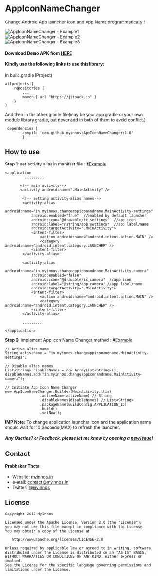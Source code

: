 # AppIconNameChanger
Change Android App launcher Icon and App Name programmatically !

 ![AppIconNameChanger - Example1](https://s19.postimg.org/pr1esh99f/App_Icon_Name_Changer_example_01.png)
 `` `` `` `` `` `` `` ``
 ![AppIconNameChanger - Example2](https://s19.postimg.org/hmtanqmub/App_Icon_Name_Changer_example_02.png)
 `` `` `` `` `` `` `` ``
 ![AppIconNameChanger - Example3](https://s19.postimg.org/nc9j81t0j/App_Icon_Name_Changer_example_03.png)

#### Download Demo APK from [HERE](https://github.com/myinnos/AppIconNameChanger/blob/master/apk/appIconNameChanger.apk "APK")
  
#### Kindly use the following links to use this library:

In build.gradle (Project)

	allprojects {
		repositories {
			...
			maven { url "https://jitpack.io" }
		}
	}
	
And then in the other gradle file(may be your app gradle or your own module library gradle, but never add in both of them to avoid conflict.)
	
	 dependencies {
	        compile 'com.github.myinnos:AppIconNameChanger:1.0'
	        }

How to use
-----
**Step 1:** set activity alias in manifest file : [#Example](https://github.com/myinnos/AppIconNameChanger/blob/master/app/src/main/AndroidManifest.xml "Example")
```
<application
         .........
        
       <!-- main activity-->
       <activity android:name=".MainActivity" />

        <!-- setting activity-alias names-->
        <activity-alias
            android:name="in.myinnos.changeappiconandname.MainActivity-settings"
            android:enabled="true"  //enabled by default launcher
            android:icon="@drawable/ic_settings"  //app icon
            android:label="@string/app_settings"  //app label/name
            android:targetActivity=".MainActivity">
            <intent-filter>
                <action android:name="android.intent.action.MAIN" />
                <category android:name="android.intent.category.LAUNCHER" />
            </intent-filter>
        </activity-alias>

        <activity-alias
            android:name="in.myinnos.changeappiconandname.MainActivity-camera"
            android:enabled="false"
            android:icon="@drawable/ic_camera"  //app icon
            android:label="@string/app_camera" //app label/name
            android:targetActivity=".MainActivity">
            <intent-filter>
                <action android:name="android.intent.action.MAIN" />
                <category android:name="android.intent.category.LAUNCHER" />
            </intent-filter>
        </activity-alias>

        .........

</application>
```
**Step 2:** implement App Icon Name Changer method : [#Example](https://github.com/myinnos/AppIconNameChanger/blob/master/app/src/main/java/in/myinnos/changeappiconandname/MainActivity.java "Example")
```
// Active alias name
String activeName = "in.myinnos.changeappiconandname.MainActivity-settings";

// Disable alias names
List<String> disableNames = new ArrayList<String>();
disableNames.add("in.myinnos.changeappiconandname.MainActivity-camera");

// Initiate App Icon Name Changer
new AppIconNameChanger.Builder(MainActivity.this)
                .activeName(activeName) // String
                .disableNames(disableNames) // List<String>
                .packageName(BuildConfig.APPLICATION_ID)
                .build()
                .setNow();
```
**IMP Note:** To change application launcher icon and the application name should wait for 10 Seconds(MAX) to refresh the launcher.
##### Any Queries? or Feedback, please let me know by opening a [new issue](https://github.com/myinnos/AppIconNameChanger/issues/new)!

## Contact
#### Prabhakar Thota
* Website: [myinnos.in](http://www.myinnos.in "Prabhakar Thota")
* e-mail: contact@myinnos.in
* Twitter: [@myinnos](https://twitter.com/myinnos "Prabhakar Thota on twitter")         

License
-------

    Copyright 2017 MyInnos

    Licensed under the Apache License, Version 2.0 (the "License");
    you may not use this file except in compliance with the License.
    You may obtain a copy of the License at

       http://www.apache.org/licenses/LICENSE-2.0

    Unless required by applicable law or agreed to in writing, software
    distributed under the License is distributed on an "AS IS" BASIS,
    WITHOUT WARRANTIES OR CONDITIONS OF ANY KIND, either express or implied.
    See the License for the specific language governing permissions and
    limitations under the License.
